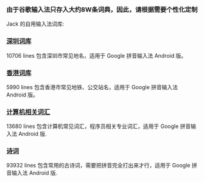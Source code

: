 
### 由于谷歌输入法只存入大约8W条词典，因此，请根据需要个性化定制


Jack 的自用输入法词库:

###  [深圳词库](./Shenzhen.txt)

10706 lines
包含深圳市常见地名，适用于 Google 拼音输入法 Android 版。

### [香港词库](./Hongkong.txt)

5990 lines
包含香港市常见地铁、公交站名，适用于 Google 拼音输入法 Android 版。

### [计算机相关词汇](./Computer.txt)

13680 lines
包含计算机常见词汇，程序员相关专业词汇，适用于 Google 拼音输入法 Android 版.


### [诗词](./Poetry.txt)

93932 lines
包含常用的古诗词，需要把拼音完全打出来才行，适用于 Google 拼音输入法 Android 版.


  
  
  
